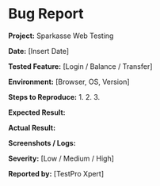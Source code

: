 # Bug Report

**Project:** Sparkasse Web Testing

**Date:** [Insert Date]

**Tested Feature:** [Login / Balance / Transfer]

**Environment:** [Browser, OS, Version]

**Steps to Reproduce:**
1. 
2. 
3. 

**Expected Result:**

**Actual Result:**

**Screenshots / Logs:**

**Severity:** [Low / Medium / High]

**Reported by:** [TestPro Xpert]
